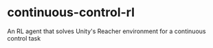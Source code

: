 # continuous-control-rl
An RL agent that solves Unity's Reacher environment for a continuous control task 
